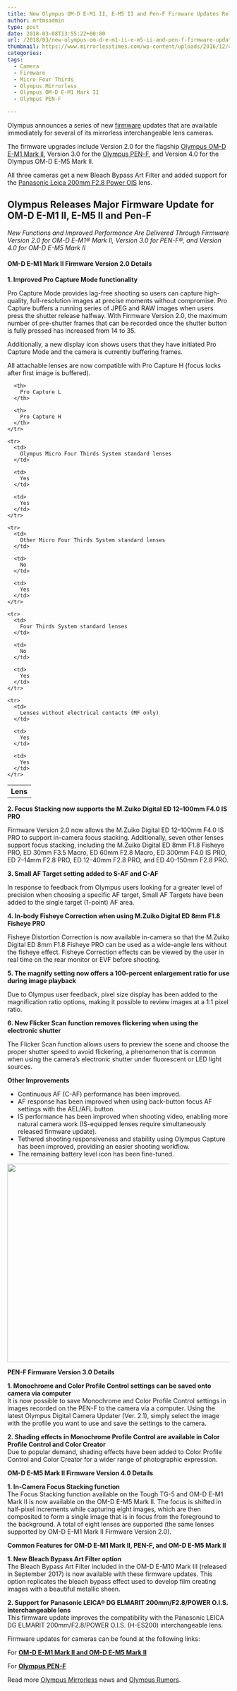 ```yaml
---
title: New Olympus OM-D E-M1 II, E-M5 II and Pen-F Firmware Updates Released
author: mrtmsadmin
type: post
date: 2018-03-08T13:55:22+00:00
url: /2018/03/new-olympus-om-d-e-m1-ii-e-m5-ii-and-pen-f-firmware-updates-released/
thumbnail: https://www.mirrorlesstimes.com/wp-content/uploads/2016/12/olympus-e-m1-mark-ii-pre-order-2-750x550.jpg
categories:
tags:
  - Camera
  - Firmware
  - Micro Four Thirds
  - Olympus Mirrorless
  - Olympus OM-D E-M1 Mark II
  - Olympus PEN-F

---
```

Olympus announces a series of new [firmware][1] updates that are available immediately for several of its mirrorless interchangeable lens cameras.

The firmware upgrades include Version 2.0 for the flagship [Olympus OM-D E-M1 Mark II][2], Version 3.0 for the [Olympus PEN-F][3], and Version 4.0 for the Olympus OM-D E-M5 Mark II.

All three cameras get a new Bleach Bypass Art Filter and added support for the [Panasonic Leica 200mm F2.8 Power OIS][4] lens.<!--more-->

## Olympus Releases Major Firmware Update for OM-D E-M1 II, E-M5 II and Pen-F

_New Functions and Improved Performance Are Delivered Through Firmware Version 2.0 for OM-D E-M1® Mark II, Version 3.0 for PEN-F®, and Version 4.0 for OM-D E-M5 Mark II_

#### **OM-D E-M1 Mark II Firmware Version 2.0 Details**

**1. Improved Pro Capture Mode functionality**

Pro Capture Mode provides lag-free shooting so users can capture high-quality, full-resolution images at precise moments without compromise. Pro Capture buffers a running series of JPEG and RAW images when users press the shutter release halfway. With Firmware Version 2.0, the maximum number of pre-shutter frames that can be recorded once the shutter button is fully pressed has increased from 14 to 35.

Additionally, a new display icon shows users that they have initiated Pro Capture Mode and the camera is currently buffering frames.

All attachable lenses are now compatible with Pro Capture H (focus locks after first image is buffered).

<div class="contentTable">
  <table  class="contentTable table table-hover table table-hover"  border="0" cellspacing="0" cellpadding="0">
    <tr>
      <th>
        Lens
      </th>
      
      <th>
        Pro Capture L
      </th>
      
      <th>
        Pro Capture H
      </th>
    </tr>
    
    <tr>
      <td>
        Olympus Micro Four Thirds System standard lenses
      </td>
      
      <td>
        Yes
      </td>
      
      <td>
        Yes
      </td>
    </tr>
    
    <tr>
      <td>
        Other Micro Four Thirds System standard lenses
      </td>
      
      <td>
        No
      </td>
      
      <td>
        Yes
      </td>
    </tr>
    
    <tr>
      <td>
        Four Thirds System standard lenses
      </td>
      
      <td>
        No
      </td>
      
      <td>
        Yes
      </td>
    </tr>
    
    <tr>
      <td>
        Lenses without electrical contacts (MF only)
      </td>
      
      <td>
        Yes
      </td>
      
      <td>
        Yes
      </td>
    </tr>
  </table>
</div>

**2. Focus Stacking now supports the M.Zuiko Digital ED 12–100mm F4.0 IS PRO**

Firmware Version 2.0 now allows the M.Zuiko Digital ED 12–100mm F4.0 IS PRO to support in-camera focus stacking. Additionally, seven other lenses support focus stacking, including the M.Zuiko Digital ED 8mm F1.8 Fisheye PRO, ED 30mm F3.5 Macro, ED 60mm F2.8 Macro, ED 300mm F4.0 IS PRO, ED 7–14mm F2.8 PRO, ED 12–40mm F2.8 PRO, and ED 40–150mm F2.8 PRO.

**3. Small AF Target setting added to S-AF and C-AF**

In response to feedback from Olympus users looking for a greater level of precision when choosing a specific AF target, Small AF Targets have been added to the single target (1-point) AF area.

**4. In-body Fisheye Correction when using M.Zuiko Digital ED 8mm F1.8 Fisheye PRO**

Fisheye Distortion Correction is now available in-camera so that the M.Zuiko Digital ED 8mm F1.8 Fisheye PRO can be used as a wide-angle lens without the fisheye effect. Fisheye Correction effects can be viewed by the user in real time on the rear monitor or EVF before shooting.

**5. The magnify setting now offers a 100-percent enlargement ratio for use during image playback**

Due to Olympus user feedback, pixel size display has been added to the magnification ratio options, making it possible to review images at a 1:1 pixel ratio.

**6. New Flicker Scan function removes flickering when using the electronic shutter**

The Flicker Scan function allows users to preview the scene and choose the proper shutter speed to avoid flickering, a phenomenon that is common when using the camera’s electronic shutter under fluorescent or LED light sources.

**Other Improvements**

  * Continuous AF (C-AF) performance has been improved.
  * AF response has been improved when using back-button focus AF settings with the AEL/AFL button.
  * IS performance has been improved when shooting video, enabling more natural camera work (IS-equipped lenses require simultaneously released firmware update).
  * Tethered shooting responsiveness and stability using Olympus Capture has been improved, providing an easier shooting workflow.
  * The remaining battery level icon has been fine-tuned.

[<img class="aligncenter size-full wp-image-1028" src="https://i2.wp.com/www.mirrorlesstimes.com/wp-content/uploads/2017/03/olympus-e-m1-mark-ii-firmware-update.jpg?resize=600%2C450&#038;ssl=1" alt="" width="600" height="450" srcset="https://i2.wp.com/www.mirrorlesstimes.com/wp-content/uploads/2017/03/olympus-e-m1-mark-ii-firmware-update.jpg?w=900&ssl=1 900w, https://i2.wp.com/www.mirrorlesstimes.com/wp-content/uploads/2017/03/olympus-e-m1-mark-ii-firmware-update.jpg?resize=300%2C225&ssl=1 300w, https://i2.wp.com/www.mirrorlesstimes.com/wp-content/uploads/2017/03/olympus-e-m1-mark-ii-firmware-update.jpg?resize=768%2C576&ssl=1 768w" sizes="(max-width: 600px) 100vw, 600px" data-recalc-dims="1" />][5]

**PEN-F Firmware Version 3.0 Details**

**1. Monochrome and Color Profile Control settings can be saved onto camera via computer**  
It is now possible to save Monochrome and Color Profile Control settings in images recorded on the PEN-F to the camera via a computer. Using the latest Olympus Digital Camera Updater (Ver. 2.1), simply select the image with the profile you want to use and save the settings to the camera.

**2. Shading effects in Monochrome Profile Control are available in Color Profile Control and Color Creator**  
Due to popular demand, shading effects have been added to Color Profile Control and Color Creator for a wider range of photographic expression.

**OM-D E-M5 Mark II Firmware Version 4.0 Details**

**1. In-Camera Focus Stacking function**  
The Focus Stacking function available on the Tough TG-5 and OM-D E-M1 Mark II is now available on the OM-D E-M5 Mark II. The focus is shifted in half-pixel increments while capturing eight images, which are then composited to form a single image that is in focus from the foreground to the background. A total of eight lenses are supported (the same lenses supported by OM-D E-M1 Mark II Firmware Version 2.0).

**Common Features for OM-D E-M1 Mark II, PEN-F, and OM-D E-M5 Mark II**

**1. New Bleach Bypass Art Filter option**  
The Bleach Bypass Art Filter included in the OM-D E-M10 Mark III (released in September 2017) is now available with these firmware updates. This option replicates the bleach bypass effect used to develop film creating images with a beautiful metallic sheen.

**2. Support for Panasonic LEICA® DG ELMARIT 200mm/F2.8/POWER O.I.S. interchangeable lens**  
This firmware update improves the compatibility with the Panasonic LEICA DG ELMARIT 200mm/F2.8/POWER O.I.S. (H-ES200) interchangeable lens.

Firmware updates for cameras can be found at the following links:

For **[OM-D E-M1 Mark II and OM-D E-M5 Mark II][6]**

For **[Olympus PEN-F][7]**

Read more [Olympus Mirrorless][8] news and <a href="https://www.dailycameranews.com/tag/olympus-rumors/" target="_blank" rel="noopener">Olympus Rumors</a>.

 [1]: https://www.mirrorlesstimes.com/tags/firmware/
 [2]: https://www.mirrorlesstimes.com/tags/olympus-om-d-e-m1-mark-ii/
 [3]: https://www.mirrorlesstimes.com/tags/olympus-pen-f/
 [4]: https://www.mirrorlesstimes.com/2017/11/panasonic-g9-leica-dg-elmarit-200mm-f2-8-lens-officially-announced/
 [5]: https://i2.wp.com/www.mirrorlesstimes.com/wp-content/uploads/2017/03/olympus-e-m1-mark-ii-firmware-update.jpg?ssl=1
 [6]: http://cs.olympus-imaging.jp/en/support/imsg/digicamera/download/software/firm/e1/index.cfm#omd
 [7]: http://cs.olympus-imaging.jp/en/support/imsg/digicamera/download/software/firm/e1/index.cfm#fp
 [8]: https://www.mirrorlesstimes.com/tags/olympus-mirrorless/